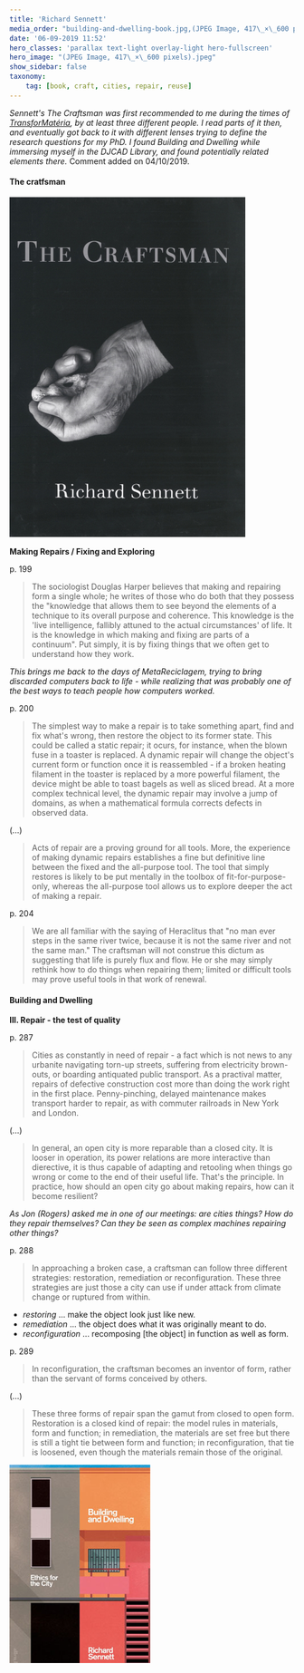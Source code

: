 ```yaml
---
title: 'Richard Sennett'
media_order: "building-and-dwelling-book.jpg,(JPEG Image, 417\_×\_600 pixels).jpeg"
date: '06-09-2019 11:52'
hero_classes: 'parallax text-light overlay-light hero-fullscreen'
hero_image: "(JPEG Image, 417\_×\_600 pixels).jpeg"
show_sidebar: false
taxonomy:
    tag: [book, craft, cities, repair, reuse]
---
```


*Sennett's The Craftsman was first recommended to me during the times of [TransforMatéria](../transformateria), by at least three different people. I read parts of it then, and eventually got back to it with different lenses trying to define the research questions for my PhD. I found Building and Dwelling while immersing myself in the DJCAD Library, and found potentially related elements there.* Comment added on 04/10/2019.


#### The cratfsman

![](%28JPEG%20Image,%20417%C2%A0%C3%97%C2%A0600%20pixels%29.jpeg)

**Making Repairs / Fixing and Exploring**

p. 199

> The sociologist Douglas Harper believes that making and repairing form a single whole; he writes of those who do both that they possess the "knowledge that allows them to see beyond the elements of a technique to its overall purpose and coherence. This knowledge is the 'live intelligence, fallibly attuned to the actual circumstances' of life. It is the knowledge in which making and fixing are parts of a continuum". Put simply, it is by fixing things that we often get to understand how they work.

*This brings me back to the days of MetaReciclagem, trying to bring discarded computers back to life - while realizing that was probably one of the best ways to teach people how computers worked.*

p. 200

> The simplest way to make a repair is to take something apart, find and fix what's wrong, then restore the object to its former state. This could be called a static repair; it ocurs, for instance, when the blown fuse in a toaster is replaced. A dynamic repair will change the object's current form or function once it is reassembled - if a broken heating filament in the toaster is replaced by a more powerful filament, the device might be able to toast bagels as well as sliced bread. At a more complex technical level, the dynamic repair may involve a jump of domains, as when a mathematical formula corrects defects in observed data. 

(...)

> Acts of repair are a proving ground for all tools. More, the experience of making dynamic repairs establishes a fine but definitive line between the fixed and the all-purpose tool. The tool that simply restores is likely to be put mentally in the toolbox of fit-for-purpose-only, whereas the all-purpose tool allows us to explore deeper the act of making a repair. 

p. 204

> We are all familiar with the saying of Heraclitus that "no man ever steps in the same river twice, because it is not the same river and not the same man." The craftsman will not construe this dictum as suggesting that life is purely flux and flow. He or she may simply rethink how to do things when repairing them; limited or difficult tools may prove useful tools in that work of renewal.

#### Building and Dwelling

**III. Repair - the test of quality**

p. 287

> Cities as constantly in need of repair - a fact which is not news to any urbanite navigating torn-up streets, suffering from electricity brown-outs, or boarding antiquated public transport. As a practival matter, repairs of defective construction cost more than doing the work right in the first place. Penny-pinching, delayed maintenance makes transport harder to repair, as with commuter railroads in New York and London.

(...)

> In general, an open city is more reparable than a closed city. It is looser in operation, its power relations are more interactive than dierective, it is thus capable of adapting and retooling when things go wrong or come to the end of their useful life. That's the principle. In practice, how should an open city go about making repairs, how can it become resilient?

*As Jon (Rogers) asked me in one of our meetings: are cities things? How do they repair themselves? Can they be seen as complex machines repairing other things?*

p. 288

> In approaching a broken case, a craftsman can follow three different strategies: restoration, remediation or reconfiguration. These three strategies are just those a city can use if under attack from climate change or ruptured from within.

- *restoring* ... make the object look just like new.
- *remediation* ... the object does what it was originally meant to do.
- *reconfiguration* ... recomposing \[the object\] in function as well as form.

p. 289

> In reconfiguration, the craftsman becomes an inventor of form, rather than the servant of forms conceived by others.

(...)

> These three forms of repair span the gamut from closed to open form. Restoration is a closed kind of repair: the model rules in materials, form and function; in remediation, the materials are set free but there is still a tight tie between form and function; in reconfiguration, that tie is loosened, even though the materials remain those of the original.

![](building-and-dwelling-book.jpg)
